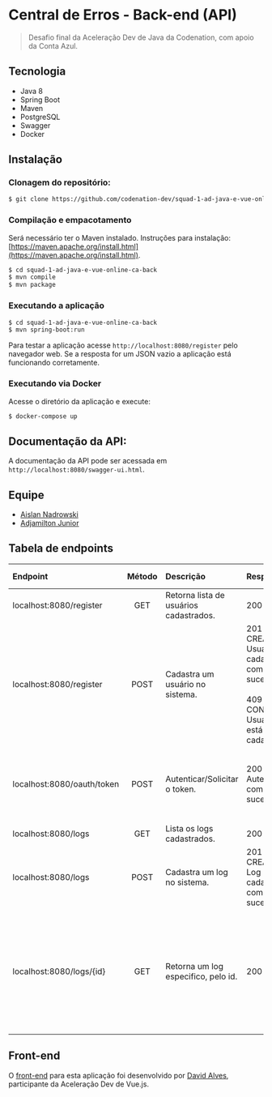 # Central de Erros - Back-end (API)

> Desafio final da Aceleração Dev de Java da Codenation, com apoio da Conta Azul.

## Tecnologia

- Java 8
- Spring Boot
- Maven
- PostgreSQL
- Swagger
- Docker

## Instalação

### Clonagem do repositório:

```bash
$ git clone https://github.com/codenation-dev/squad-1-ad-java-e-vue-online-ca-back.git
```

### Compilação e empacotamento

Será necessário ter o Maven instalado. Instruções para instalação: [https://maven.apache.org/install.html](https://maven.apache.org/install.html).

```bash
$ cd squad-1-ad-java-e-vue-online-ca-back
$ mvn compile
$ mvn package
```

### Executando a aplicação
```bash
$ cd squad-1-ad-java-e-vue-online-ca-back
$ mvn spring-boot:run
```

Para testar a aplicação acesse ```http://localhost:8080/register``` pelo navegador web. Se a resposta for um JSON vazio a aplicação está funcionando corretamente.

### Executando via Docker

Acesse o diretório da aplicação e execute:
```bash
$ docker-compose up
```

## Documentação da API:

A documentação da API pode ser acessada em ```http://localhost:8080/swagger-ui.html```.

## Equipe

- [Aislan Nadrowski](https://github.com/ANadrowski) 
- [Adjamilton Junior](https://github.com/ajunior)

## Tabela de endpoints

| Endpoint | Método | Descrição | Resposta | Exemplo de Resposta | Observações |
| :--- | :---: | :--- | :--- | :--- | :--- |
| localhost:8080/register | GET | Retorna lista de usuários cadastrados. | 200 OK | | |
| localhost:8080/register | POST | Cadastra um usuário no sistema. | 201 CREATED <br>Usuário cadastrado com sucesso. <br><br>409 CONFLICT<br> Usuário já está cadastrado. | | Adicionar um header “Content-Type” com  valor “application/json”. Adicionar no body, em modo raw, a seguinte informação: { "name": "Pedro", "email": "pedro@pedro.com", "password": "123456" } |
| localhost:8080/oauth/token | POST | Autenticar/Solicitar o token. | 200 OK <br>Autenticação com sucesso. | <code style="font-family: monospace;"> { "access_token": "f4f1b7ad-713a-473a-9273-9fdb5ce9abfc", "token_type": "bearer", "refresh_token": "ada96ee4-410b-4f13-9984-4b76b0303502", "expires_in": 43199, "scope": "password" } </code> | |
| localhost:8080/logs | GET | Lista os logs cadastrados. | 200 OK | | |
| localhost:8080/logs | POST | Cadastra um log no sistema. | 201 CREATED <br>Log cadastrado com sucesso. | | Em *Authorization*, usar a opção *Bearer Token* e informar o token fornecido pelo sistema. | 
| localhost:8080/logs/{id} | GET | Retorna um log especifico, pelo id. | 200 OK | Exemplo:  acessando localhost:8080/logs/5 se o log está cadastrado, teremos como resposta:  { "id": 5, "description": "desc3", "origin": "20.20.20.22", "details": "detail2", "level": "ERROR", "createdAt": "2019-10-04 13:41" } | |

## Front-end

O [front-end](https://github.com/codenation-dev/squad-1-ad-java-e-vue-online-ca-front) para esta aplicação foi desenvolvido por [David Alves](https://github.com/davidalves1), participante da Aceleração Dev de Vue.js.

